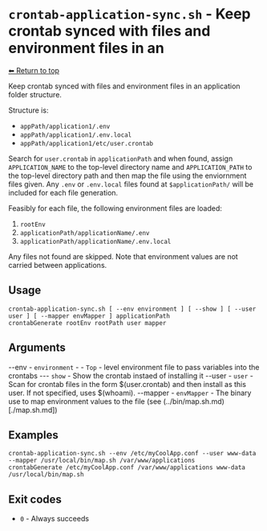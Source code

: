 
# `crontab-application-sync.sh` - Keep crontab synced with files and environment files in an

[⬅ Return to top](index.md)

Keep crontab synced with files and environment files in an application folder structure.

Structure is:

- `appPath/application1/.env`
- `appPath/application1/.env.local`
- `appPath/application1/etc/user.crontab`

Search for `user.crontab` in `applicationPath` and when found, assign `APPLICATION_NAME` to the top-level directory name
and `APPLICATION_PATH` to the top-level directory path and then map the file using the enviornment files given.
Any `.env` or `.env.local` files found at `$applicationPath/` will be included for each file generation.

Feasibly for each file, the following environment files are loaded:

1. `rootEnv`
2. `applicationPath/applicationName/.env`
3. `applicationPath/applicationName/.env.local`

Any files not found are skipped. Note that environment values are not carried between applications.

## Usage

    crontab-application-sync.sh [ --env environment ] [ --show ] [ --user user ] [ --mapper envMapper ] applicationPath
    crontabGenerate rootEnv rootPath user mapper

## Arguments

--env - `environment` - - `Top` - level environment file to pass variables into the crontabs
--- `show` - Show the crontab instaed of installing it
--user - `user` - Scan for crontab files in the form $(user.crontab) and then install as this user. If not specified, uses $(whoami).
--mapper - `envMapper` - The binary use to map environment values to the file (see (../bin/map.sh.md)[./map.sh.md])

## Examples

    crontab-application-sync.sh --env /etc/myCoolApp.conf --user www-data --mapper /usr/local/bin/map.sh /var/www/applications
    crontabGenerate /etc/myCoolApp.conf /var/www/applications www-data /usr/local/bin/map.sh

## Exit codes

- `0` - Always succeeds
